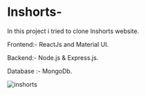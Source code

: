# Inshorts-
In this project i tried to clone Inshorts website.

Frontend:- ReactJs and Material UI.

Backend:- Node.js & Express.js.

Database :- MongoDb.

![inshorts](https://user-images.githubusercontent.com/72196604/178816643-6f37a238-3a56-4831-95aa-74cdcd8f7881.jpg)
